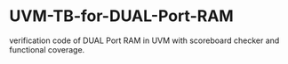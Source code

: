 # UVM-TB-for-DUAL-Port-RAM
verification code of DUAL Port RAM in UVM with scoreboard checker and functional coverage. 
